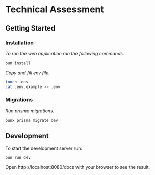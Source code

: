 # Technical Assessment

## Getting Started

### Installation

_To run the web application run the following commands._

```bash
bun install
```

_Copy and fill env file._

```bash
touch .env
cat .env.example >> .env
```

### Migrations

_Run prisma migrations._

```bash
bunx prisma migrate dev
```

## Development

To start the development server run:

```bash
bun run dev
```

Open http://localhost:8080/docs with your browser to see the result.
